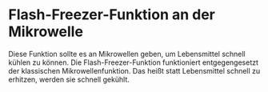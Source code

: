 # Flash-Freezer-Funktion an der Mikrowelle

Diese Funktion sollte es an Mikrowellen geben, um Lebensmittel schnell kühlen zu können. 
Die Flash-Freezer-Funktion funktioniert entgegengesetzt der klassischen Mikrowellenfunktion.
Das heißt statt Lebensmittel schnell zu erhitzen, werden sie schnell gekühlt.


